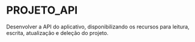 # PROJETO_API
Desenvolver a API do aplicativo, disponibilizando os recursos para leitura, escrita, atualização e deleção do projeto.
